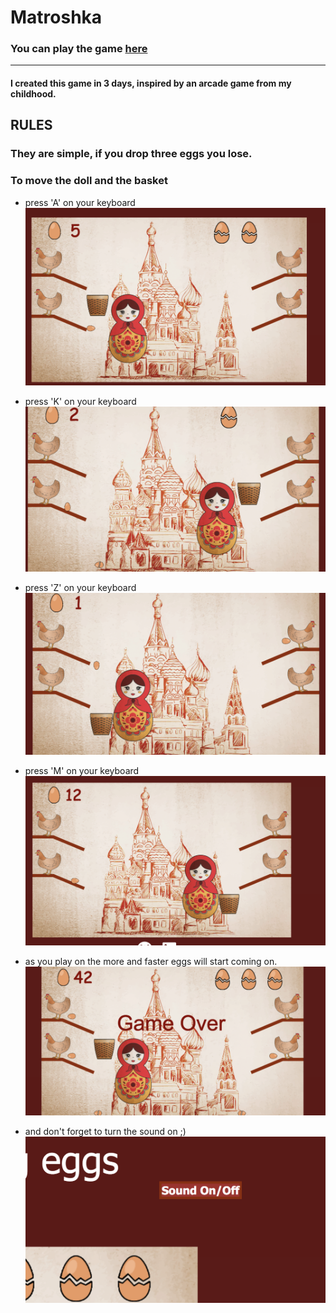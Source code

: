 # Matroshka
### You can play the game [here](https://ashotovich1990.github.io/matroshka/)
***

#### I created this game in 3 days, inspired by an arcade game from my childhood. 

## RULES
 ### They are simple, if you drop three eggs you lose. 
 ### To move the doll and the basket
 * press 'A' on your keyboard 
![](images/A.png)
 * press 'K' on your keyboard 
 ![](images/K.png)
 * press 'Z' on your keyboard 
 ![](images/Z.png)
  * press 'M' on your keyboard 
 ![](images/M.png)
 
 * as you play on the more and faster eggs will start coming on. 
 ![](images/harder.png)
 * and don't forget to turn the sound on ;)
 ![](images/sound.png)

